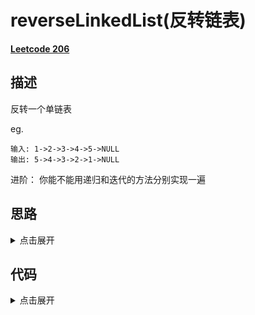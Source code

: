 # reverseLinkedList(反转链表)

[**Leetcode 206**](https://leetcode-cn.com/problems/reverse-linked-list/)

## 描述

反转一个单链表

eg.

```
输入: 1->2->3->4->5->NULL
输出: 5->4->3->2->1->NULL
```

进阶： 你能不能用递归和迭代的方法分别实现一遍

## 思路

<details>
<summary>点击展开</summary>
1. 迭代法
使用三个变量current,prev,next来记录变量快照,只需要遍历一次，即将链表反转
2. 递归法
当然也可以用递归的办法，我们假设第一个节点之后的链表已经逆序了，这个时候，我们应该先让`head.next.next=head,head=null`，再返回逆序的头结点即可（因为这个之后head.next还是原来那个节点，但是如果通过逆序返回的结果来访问的话时间复杂度就很高了）
</details>

## 代码

<details>
<summary>点击展开</summary>
1. 迭代法
```
/**
 * Definition for singly-linked list.
 * function ListNode(val) {
 *     this.val = val;
 *     this.next = null;
 * }
 */
/**
 * @param {ListNode} head
 * @return {ListNode}
 */
var reverseList = function(head) {
	let [prevNode, currentNode, nextNode] = [null, head, head]
	while (nextNode) {
		nextNode = currentNode.next
		currentNode.next = prevNode
		prevNode = currentNode
		currentNode = nextNode
	}
	return prevNode
}
```

2. 递归法

```
if (head === null || head.next === null) return head
let node = reverseList(head.next)
head.next.next = head
head.next = null
return node
```
</details>